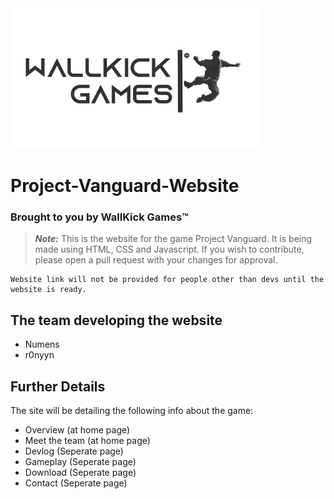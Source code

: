 <img src="logo.png" width="400">

# Project-Vanguard-Website 
### Brought to you by WallKick Games™

> **_Note:_** This is the website for the game Project Vanguard. It is being made using HTML, CSS and Javascript. 
If you wish to contribute, please open a pull request with your changes for approval. 
```
Website link will not be provided for people other than devs until the website is ready.
```

## The team developing the website
<ul>
  <li> Numens </li>
  <li> r0nyyn </li>
</ul>

## Further Details

The site will be detailing the following info about the game: 

<ul>
  <li> Overview (at home page) </li>
  <li> Meet the team (at home page) </li>
  <li> Devlog (Seperate page) </li>
  <li> Gameplay (Seperate page) </li>
  <li> Download (Seperate page)  </li>
  <li> Contact (Seperate page) </li>
</ul>

